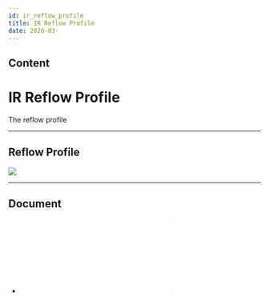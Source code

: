 ```yaml
---
id: ir_reflow_profile
title: IR Reflow Profile
date: 2020-03-
---
```



## Content
# IR Reflow Profile

The reflow profile

-----

## Reflow Profile

![](/img/design_guide/ir_reflow_profile.png)

-----

## Document

* ![IR Reflow Profile -
English](/design_guide/irreflow/ir_reflow_profile.pdf)
